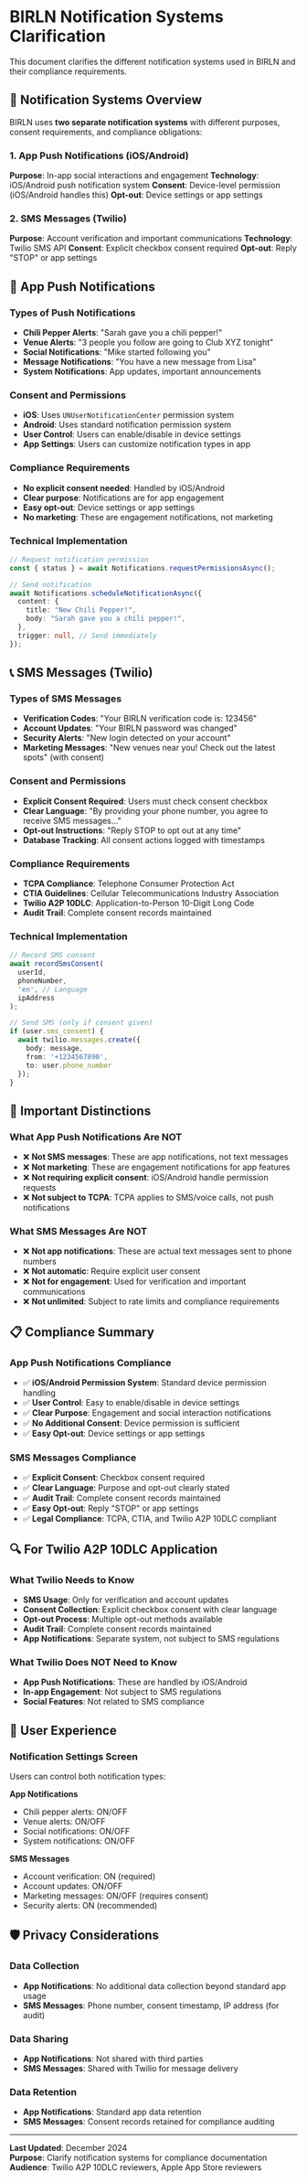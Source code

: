 # BIRLN Notification Systems Clarification

This document clarifies the different notification systems used in BIRLN and their compliance requirements.

## 🔔 Notification Systems Overview

BIRLN uses **two separate notification systems** with different purposes, consent requirements, and compliance obligations:

### 1. App Push Notifications (iOS/Android)
**Purpose**: In-app social interactions and engagement
**Technology**: iOS/Android push notification system
**Consent**: Device-level permission (iOS/Android handles this)
**Opt-out**: Device settings or app settings

### 2. SMS Messages (Twilio)
**Purpose**: Account verification and important communications
**Technology**: Twilio SMS API
**Consent**: Explicit checkbox consent required
**Opt-out**: Reply "STOP" or app settings

## 📱 App Push Notifications

### Types of Push Notifications
- **Chili Pepper Alerts**: "Sarah gave you a chili pepper!"
- **Venue Alerts**: "3 people you follow are going to Club XYZ tonight"
- **Social Notifications**: "Mike started following you"
- **Message Notifications**: "You have a new message from Lisa"
- **System Notifications**: App updates, important announcements

### Consent and Permissions
- **iOS**: Uses `UNUserNotificationCenter` permission system
- **Android**: Uses standard notification permission system
- **User Control**: Users can enable/disable in device settings
- **App Settings**: Users can customize notification types in app

### Compliance Requirements
- **No explicit consent needed**: Handled by iOS/Android
- **Clear purpose**: Notifications are for app engagement
- **Easy opt-out**: Device settings or app settings
- **No marketing**: These are engagement notifications, not marketing

### Technical Implementation
```typescript
// Request notification permission
const { status } = await Notifications.requestPermissionsAsync();

// Send notification
await Notifications.scheduleNotificationAsync({
  content: {
    title: "New Chili Pepper!",
    body: "Sarah gave you a chili pepper!",
  },
  trigger: null, // Send immediately
});
```

## 📞 SMS Messages (Twilio)

### Types of SMS Messages
- **Verification Codes**: "Your BIRLN verification code is: 123456"
- **Account Updates**: "Your BIRLN password was changed"
- **Security Alerts**: "New login detected on your account"
- **Marketing Messages**: "New venues near you! Check out the latest spots" (with consent)

### Consent and Permissions
- **Explicit Consent Required**: Users must check consent checkbox
- **Clear Language**: "By providing your phone number, you agree to receive SMS messages..."
- **Opt-out Instructions**: "Reply STOP to opt out at any time"
- **Database Tracking**: All consent actions logged with timestamps

### Compliance Requirements
- **TCPA Compliance**: Telephone Consumer Protection Act
- **CTIA Guidelines**: Cellular Telecommunications Industry Association
- **Twilio A2P 10DLC**: Application-to-Person 10-Digit Long Code
- **Audit Trail**: Complete consent records maintained

### Technical Implementation
```typescript
// Record SMS consent
await recordSmsConsent(
  userId,
  phoneNumber,
  'en', // Language
  ipAddress
);

// Send SMS (only if consent given)
if (user.sms_consent) {
  await twilio.messages.create({
    body: message,
    from: '+1234567890',
    to: user.phone_number
  });
}
```

## 🚫 Important Distinctions

### What App Push Notifications Are NOT
- ❌ **Not SMS messages**: These are app notifications, not text messages
- ❌ **Not marketing**: These are engagement notifications for app features
- ❌ **Not requiring explicit consent**: iOS/Android handle permission requests
- ❌ **Not subject to TCPA**: TCPA applies to SMS/voice calls, not push notifications

### What SMS Messages Are NOT
- ❌ **Not app notifications**: These are actual text messages sent to phone numbers
- ❌ **Not automatic**: Require explicit user consent
- ❌ **Not for engagement**: Used for verification and important communications
- ❌ **Not unlimited**: Subject to rate limits and compliance requirements

## 📋 Compliance Summary

### App Push Notifications Compliance
- ✅ **iOS/Android Permission System**: Standard device permission handling
- ✅ **User Control**: Easy to enable/disable in device settings
- ✅ **Clear Purpose**: Engagement and social interaction notifications
- ✅ **No Additional Consent**: Device permission is sufficient
- ✅ **Easy Opt-out**: Device settings or app settings

### SMS Messages Compliance
- ✅ **Explicit Consent**: Checkbox consent required
- ✅ **Clear Language**: Purpose and opt-out clearly stated
- ✅ **Audit Trail**: Complete consent records maintained
- ✅ **Easy Opt-out**: Reply "STOP" or app settings
- ✅ **Legal Compliance**: TCPA, CTIA, and Twilio A2P 10DLC compliant

## 🔍 For Twilio A2P 10DLC Application

### What Twilio Needs to Know
- **SMS Usage**: Only for verification and account updates
- **Consent Collection**: Explicit checkbox consent with clear language
- **Opt-out Process**: Multiple opt-out methods available
- **Audit Trail**: Complete consent records maintained
- **App Notifications**: Separate system, not subject to SMS regulations

### What Twilio Does NOT Need to Know
- **App Push Notifications**: These are handled by iOS/Android
- **In-app Engagement**: Not subject to SMS regulations
- **Social Features**: Not related to SMS compliance

## 📱 User Experience

### Notification Settings Screen
Users can control both notification types:

**App Notifications**
- Chili pepper alerts: ON/OFF
- Venue alerts: ON/OFF
- Social notifications: ON/OFF
- System notifications: ON/OFF

**SMS Messages**
- Account verification: ON (required)
- Account updates: ON/OFF
- Marketing messages: ON/OFF (requires consent)
- Security alerts: ON (recommended)

## 🛡️ Privacy Considerations

### Data Collection
- **App Notifications**: No additional data collection beyond standard app usage
- **SMS Messages**: Phone number, consent timestamp, IP address (for audit)

### Data Sharing
- **App Notifications**: Not shared with third parties
- **SMS Messages**: Shared with Twilio for message delivery

### Data Retention
- **App Notifications**: Standard app data retention
- **SMS Messages**: Consent records retained for compliance auditing

---

**Last Updated**: December 2024  
**Purpose**: Clarify notification systems for compliance documentation  
**Audience**: Twilio A2P 10DLC reviewers, Apple App Store reviewers
